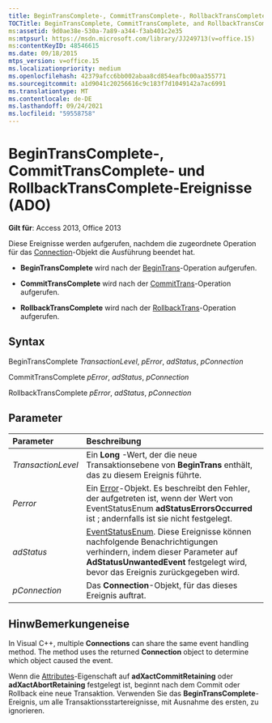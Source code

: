 ```yaml
---
title: BeginTransComplete-, CommitTransComplete-, RollbackTransComplete-Ereignis (ADO)
TOCTitle: BeginTransComplete, CommitTransComplete, and RollbackTransComplete events (ADO)
ms:assetid: 9d0ae38e-530a-7a89-a344-f3ab401c2e35
ms:mtpsurl: https://msdn.microsoft.com/library/JJ249713(v=office.15)
ms:contentKeyID: 48546615
ms.date: 09/18/2015
mtps_version: v=office.15
ms.localizationpriority: medium
ms.openlocfilehash: 42379afcc6bb002abaa8cd854eafbc00aa355771
ms.sourcegitcommit: a1d9041c20256616c9c183f7d1049142a7ac6991
ms.translationtype: MT
ms.contentlocale: de-DE
ms.lasthandoff: 09/24/2021
ms.locfileid: "59558758"
---
```

# <a name="begintranscomplete-committranscomplete-and-rollbacktranscomplete-events-ado"></a>BeginTransComplete-, CommitTransComplete- und RollbackTransComplete-Ereignisse (ADO)

**Gilt für**: Access 2013, Office 2013

Diese Ereignisse werden aufgerufen, nachdem die zugeordnete Operation für das [Connection](connection-object-ado.md)-Objekt die Ausführung beendet hat.

- **BeginTransComplete** wird nach der [BeginTrans](begintrans-committrans-and-rollbacktrans-methods-ado.md)-Operation aufgerufen.

- **CommitTransComplete** wird nach der [CommitTrans](begintrans-committrans-and-rollbacktrans-methods-ado.md)-Operation aufgerufen.

- **RollbackTransComplete** wird nach der [RollbackTrans](begintrans-committrans-and-rollbacktrans-methods-ado.md)-Operation aufgerufen.

## <a name="syntax"></a>Syntax

BeginTransComplete *TransactionLevel*, *pError*, *adStatus*, *pConnection*

CommitTransComplete *pError*, *adStatus*, *pConnection*

RollbackTransComplete *pError*, *adStatus*, *pConnection*

## <a name="parameters"></a>Parameter

|Parameter|Beschreibung|
|:--------|:----------|
|*TransactionLevel* |Ein **Long** -Wert, der die neue Transaktionsebene von **BeginTrans** enthält, das zu diesem Ereignis führte.|
|*Perror* |Ein [Error](error-object-ado.md)-Objekt. Es beschreibt den Fehler, der aufgetreten ist, wenn der Wert von EventStatusEnum **adStatusErrorsOccurred** ist ; andernfalls ist sie nicht festgelegt.|
|*adStatus* |[EventStatusEnum](eventstatusenum.md). Diese Ereignisse können nachfolgende Benachrichtigungen verhindern, indem dieser Parameter auf **AdStatusUnwantedEvent** festgelegt wird, bevor das Ereignis zurückgegeben wird.|
|*pConnection* |Das **Connection**-Objekt, für das dieses Ereignis auftrat.|

## <a name="remarks"></a>HinwBemerkungeneise

In Visual C++, multiple **Connections** can share the same event handling method. The method uses the returned **Connection** object to determine which object caused the event.

Wenn die [Attributes](attributes-property-ado.md)-Eigenschaft auf **adXactCommitRetaining** oder **adXactAbortRetaining** festgelegt ist, beginnt nach dem Commit oder Rollback eine neue Transaktion. Verwenden Sie das **BeginTransComplete**-Ereignis, um alle Transaktionsstartereignisse, mit Ausnahme des ersten, zu ignorieren.

